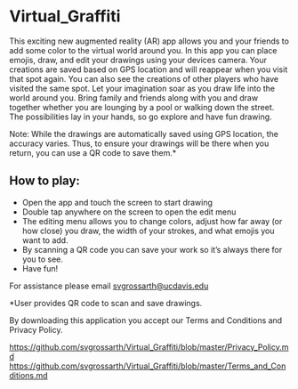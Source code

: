# Virtual_Graffiti

This exciting new augmented reality (AR) app allows you and your friends to add some color to the virtual world around you. In this app you can place emojis, draw, and edit your drawings using your devices camera. Your creations are saved based on GPS location and will reappear when you visit that spot again. You can also see the creations of other players who have visited the same spot. Let your imagination soar as you draw life into the world around you. Bring family and friends along with you and draw together whether you are lounging by a pool or walking down the street. The possibilities lay in your hands, so go explore and have fun drawing. 


Note: While the drawings are automatically saved using GPS location, the accuracy varies. Thus, to ensure your drawings will be there when you return, you can use a QR code to save them.*    

## How to play: 
- Open the app and touch the screen to start drawing 
- Double tap anywhere on the screen to open the edit menu
-  The editing menu allows you to change colors, adjust how far away (or how close) you draw, the width of your strokes, and what emojis you want to add. 
- By scanning a QR code you can save your work so it’s always there for you to see. 
- Have fun!

For assistance please email svgrossarth@ucdavis.edu

*User provides QR code to scan and save drawings. 

By downloading this application you accept our Terms and Conditions and Privacy Policy.

https://github.com/svgrossarth/Virtual_Graffiti/blob/master/Privacy_Policy.md
https://github.com/svgrossarth/Virtual_Graffiti/blob/master/Terms_and_Conditions.md
